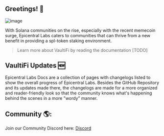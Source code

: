 ## Greetings! 👋

![image](https://github.com/VaultiFi/.github/assets/161502578/2c9111ee-8602-4e5b-a46d-16d88f350855)

With Solana communities on the rise, especially with the recent memecoin surge, Epicentral Labs caters to communities that can thrive from a new benefit in providing a spl-token staking environment.
> Learn more about VaultiFi by reading the documentation [TODO]

## VaultiFi Updates 🆕
Epicentral Labs Docs are a collection of pages with changelogs listed to show the overall progress of Epicentral Labs. Besides the GitHub Repository and its updates made there, the changelogs are made for a more organized and reader-friendly look so that the community knows what's happening behind the scenes in a more "wordy" manner.

## Community 🌎:

Join our Community Discord here: [Discord](https://discord.gg/3zSrq93V2u)
